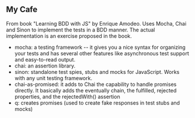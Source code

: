 ## My Cafe

From book "Learning BDD with JS" by Enrique Amodeo. Uses Mocha, Chai and Sinon to implement the tests in a BDD manner. The actual implementation is an exercise proposed in the book.

* mocha: a testing framework -- it gives you a nice syntax for organizing your tests and has several other features like asynchronous test support and easy-to-read output. 
* chai: an assertion library.
* sinon: standalone test spies, stubs and mocks for JavaScript. Works with any unit testing framework.
* chai-as-promised: it adds to Chai the capability to handle promises directly. It basically adds the eventually chain, the fulfilled, rejected properties, and the rejectedWith() assertion
* q: creates promises (used to create fake responses in test stubs and mocks)

